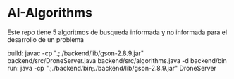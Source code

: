# AI-Algorithms

Este repo tiene 5 algoritmos de busqueda informada y no informada para el desarrollo de un problema

build:
javac -cp ".;./backend/lib/gson-2.8.9.jar" backend/src/DroneServer.java backend/src/algorithms.java -d backend/bin
run:
java -cp ".;./backend/bin;./backend/lib/gson-2.8.9.jar" DroneServer
